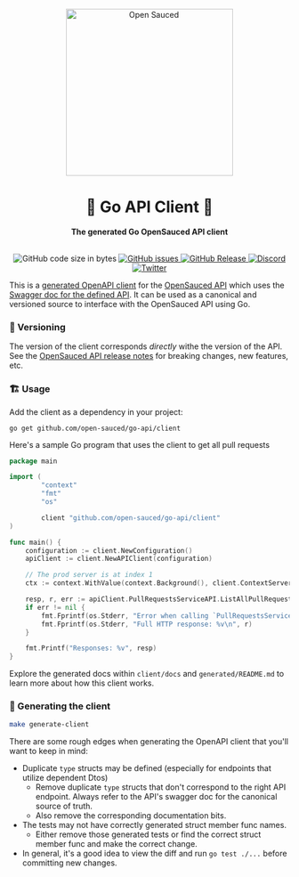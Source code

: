<div align="center">
  <br>
  <img alt="Open Sauced" src="https://i.ibb.co/7jPXt0Z/logo1-92f1a87f.png" width="300px">
  <h1>🍕 Go API Client 🍕</h1>
  <strong>The generated Go OpenSauced API client</strong>
  <br>
</div>
<br>
<p align="center">
  <img src="https://img.shields.io/github/languages/code-size/open-sauced/go-api" alt="GitHub code size in bytes">
  <a href="https://github.com/open-sauced/go-api/issues">
    <img src="https://img.shields.io/github/issues/open-sauced/go-api" alt="GitHub issues">
  </a>
  <a href="https://github.com/open-sauced/go-api/releases">
    <img src="https://img.shields.io/github/v/release/open-sauced/go-api.svg?style=flat" alt="GitHub Release">
  </a>
  <a href="https://discord.gg/U2peSNf23P">
    <img src="https://img.shields.io/discord/714698561081704529.svg?label=&logo=discord&logoColor=ffffff&color=7389D8&labelColor=6A7EC2" alt="Discord">
  </a>
  <a href="https://twitter.com/saucedopen">
    <img src="https://img.shields.io/twitter/follow/saucedopen?label=Follow&style=social" alt="Twitter">
  </a>
</p>

This is a [generated OpenAPI client](https://openapi-generator.tech/)
for the [OpenSauced API](https://github.com/open-sauced/api)
which uses the [Swagger doc for the defined API](https://github.com/open-sauced/api/blob/beta/swagger.yaml).
It can be used as a canonical and versioned source to interface with the OpenSauced API using Go.

### 🔧 Versioning

The version of the client corresponds _directly_ withe the version of the API.
See the [OpenSauced API release notes](https://github.com/open-sauced/api/releases) for breaking changes, new features, etc.

### 🏗️ Usage

Add the client as a dependency in your project:

```
go get github.com/open-sauced/go-api/client
```

Here's a sample Go program that uses the client to get all pull requests

```go
package main

import (
        "context"
        "fmt"
        "os"

        client "github.com/open-sauced/go-api/client"
)

func main() {
    configuration := client.NewConfiguration()
    apiClient := client.NewAPIClient(configuration)

    // The prod server is at index 1
    ctx := context.WithValue(context.Background(), client.ContextServerIndex, 1)

    resp, r, err := apiClient.PullRequestsServiceAPI.ListAllPullRequests(ctx).Execute()
    if err != nil {
        fmt.Fprintf(os.Stderr, "Error when calling `PullRequestsServiceAPI.ListAllPullRequests``: %v\n", err)
        fmt.Fprintf(os.Stderr, "Full HTTP response: %v\n", r)
    }

    fmt.Printf("Responses: %v", resp)
}
```

Explore the generated docs within `client/docs` and `generated/README.md` to learn more about how this client works.

### 🚜 Generating the client

```bash
make generate-client
```

There are some rough edges when generating the OpenAPI client that you'll want to keep in mind:

- Duplicate `type` structs may be defined (especially for endpoints that utilize dependent Dtos)
  - Remove duplicate `type` structs that don't correspond to the right API endpoint.
    Always refer to the API's swagger doc for the canonical source of truth.
  - Also remove the corresponding documentation bits.
- The tests may not have correctly generated struct member func names.
  - Either remove those generated tests or find the correct struct member func and make the correct change.
- In general, it's a good idea to view the diff and run `go test ./...` before committing new changes.

